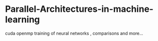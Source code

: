 # Parallel-Architectures-in-machine-learning
cuda openmp training of neural networks , comparisons and more...
